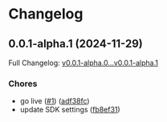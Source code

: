 # Changelog

## 0.0.1-alpha.1 (2024-11-29)

Full Changelog: [v0.0.1-alpha.0...v0.0.1-alpha.1](https://github.com/makegov/tango-python/compare/v0.0.1-alpha.0...v0.0.1-alpha.1)

### Chores

* go live ([#1](https://github.com/makegov/tango-python/issues/1)) ([adf38fc](https://github.com/makegov/tango-python/commit/adf38fc2850df2d3de59e4d2852f55057b97fb40))
* update SDK settings ([fb8ef31](https://github.com/makegov/tango-python/commit/fb8ef3191715a9a9480710ac7150bd4ebec7d9ac))
